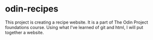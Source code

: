 # odin-recipes
This project is creating a recipe website. It is a part of The Odin Project foundations course. Using what I've learned of git and html, I will put together a website.